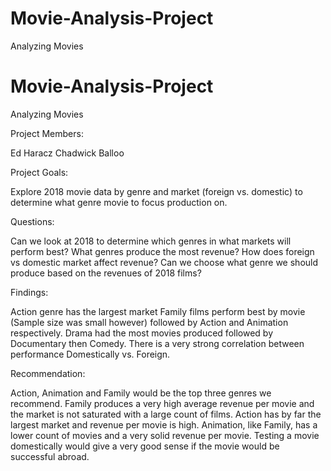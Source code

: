 # Movie-Analysis-Project
Analyzing Movies 

# Movie-Analysis-Project
Analyzing Movies 

Project Members:

Ed Haracz
Chadwick Balloo

Project Goals:

Explore 2018 movie data by genre and market (foreign vs. domestic) to determine what genre movie to focus production on.

Questions:

Can we look at 2018 to determine which genres in what markets will perform best?
What genres produce the most revenue?
How does foreign vs domestic market affect revenue?
Can we choose what genre we should produce based on the revenues of 2018 films?

Findings:

Action genre has the largest market
Family films perform best by movie (Sample size was small however) followed by Action and Animation respectively.
Drama had the most movies produced followed by Documentary then Comedy.
There is a very strong correlation between performance Domestically vs. Foreign.

Recommendation:

Action, Animation and Family would be the top three genres we recommend.
Family produces a very high average revenue per movie and the market is not saturated with a large count of films.
Action has by far the largest market and revenue per movie is high.
Animation, like Family, has a lower count of movies and a very solid revenue per movie.
Testing a movie domestically would give a very good sense if the movie would be successful abroad. 
